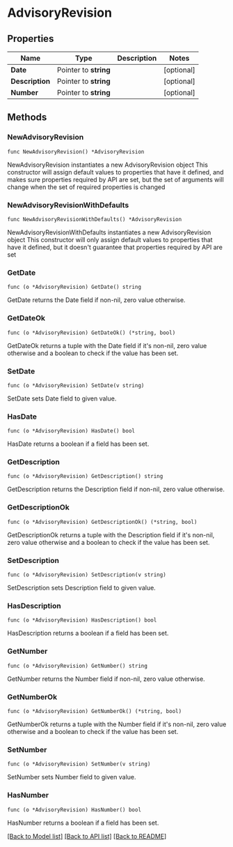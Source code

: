 # AdvisoryRevision

## Properties

Name | Type | Description | Notes
------------ | ------------- | ------------- | -------------
**Date** | Pointer to **string** |  | [optional] 
**Description** | Pointer to **string** |  | [optional] 
**Number** | Pointer to **string** |  | [optional] 

## Methods

### NewAdvisoryRevision

`func NewAdvisoryRevision() *AdvisoryRevision`

NewAdvisoryRevision instantiates a new AdvisoryRevision object
This constructor will assign default values to properties that have it defined,
and makes sure properties required by API are set, but the set of arguments
will change when the set of required properties is changed

### NewAdvisoryRevisionWithDefaults

`func NewAdvisoryRevisionWithDefaults() *AdvisoryRevision`

NewAdvisoryRevisionWithDefaults instantiates a new AdvisoryRevision object
This constructor will only assign default values to properties that have it defined,
but it doesn't guarantee that properties required by API are set

### GetDate

`func (o *AdvisoryRevision) GetDate() string`

GetDate returns the Date field if non-nil, zero value otherwise.

### GetDateOk

`func (o *AdvisoryRevision) GetDateOk() (*string, bool)`

GetDateOk returns a tuple with the Date field if it's non-nil, zero value otherwise
and a boolean to check if the value has been set.

### SetDate

`func (o *AdvisoryRevision) SetDate(v string)`

SetDate sets Date field to given value.

### HasDate

`func (o *AdvisoryRevision) HasDate() bool`

HasDate returns a boolean if a field has been set.

### GetDescription

`func (o *AdvisoryRevision) GetDescription() string`

GetDescription returns the Description field if non-nil, zero value otherwise.

### GetDescriptionOk

`func (o *AdvisoryRevision) GetDescriptionOk() (*string, bool)`

GetDescriptionOk returns a tuple with the Description field if it's non-nil, zero value otherwise
and a boolean to check if the value has been set.

### SetDescription

`func (o *AdvisoryRevision) SetDescription(v string)`

SetDescription sets Description field to given value.

### HasDescription

`func (o *AdvisoryRevision) HasDescription() bool`

HasDescription returns a boolean if a field has been set.

### GetNumber

`func (o *AdvisoryRevision) GetNumber() string`

GetNumber returns the Number field if non-nil, zero value otherwise.

### GetNumberOk

`func (o *AdvisoryRevision) GetNumberOk() (*string, bool)`

GetNumberOk returns a tuple with the Number field if it's non-nil, zero value otherwise
and a boolean to check if the value has been set.

### SetNumber

`func (o *AdvisoryRevision) SetNumber(v string)`

SetNumber sets Number field to given value.

### HasNumber

`func (o *AdvisoryRevision) HasNumber() bool`

HasNumber returns a boolean if a field has been set.


[[Back to Model list]](../README.md#documentation-for-models) [[Back to API list]](../README.md#documentation-for-api-endpoints) [[Back to README]](../README.md)


